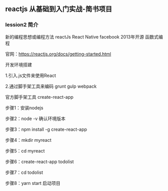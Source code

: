 ## reactjs 从基础到入门实战-简书项目

### lession2 简介

新的编程思想或编程方法 reactJs React Native  facebook 2013年开源  函数式编程

官网：https://reactjs.org/docs/getting-started.html

开发环境搭建

1.引入.js文件来使用React

2.通过脚手架工具来编码		grunt	gulp	webpack

官方脚手架工具 create-react-app

步骤1：安装nodejs 

步骤2：node -v 确认环境版本

步骤3：npm install -g create-react-app

步骤4：mkdir myreact

步骤5：cd myreact

步骤6：create-react-app todolist

步骤7：cd todolist

步骤8：yarn start   启动项目



